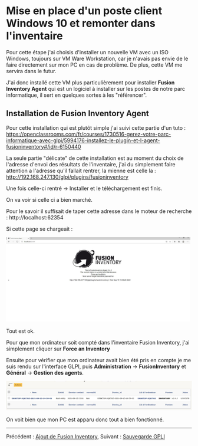 # Mise en place d'un poste client Windows 10 et remonter dans l'inventaire

Pour cette étape j'ai choisis d'installer un nouvelle VM avec un ISO Windows, toujours sur VM Ware Workstation, car je n'avais pas envie de le faire directement sur mon PC en cas de problème. De plus, cette VM me servira dans le futur. 

J'ai donc installé cette VM plus particulièrement pour installer **Fusion Inventory Agent** qui est un logiciel à installer sur les postes de notre parc informatique, il sert en quelques sortes à les "référencer". 

## Installation de Fusion Inventory Agent

Pour cette installation qui est plutôt simple j'ai suivi cette partie d'un tuto : https://openclassrooms.com/fr/courses/1730516-gerez-votre-parc-informatique-avec-glpi/5994176-installez-le-plugin-et-l-agent-fusioninventory#/id/r-6150440

La seule partie "délicate" de cette installation est au moment du choix de l'adresse d'envoi des résultats de l'inventaire, j'ai du simplement faire attention a l'adresse qu'il fallait rentrer, la mienne est celle la : http://192.168.247.130/glpi/plugins/fusioninventory

Une fois celle-ci rentré -> Installer et le téléchargement est finis. 


On va voir si celle ci a bien marché. 

Pour le savoir il suffisait de taper cette adresse dans le moteur de recherche : http://localhost:62354 

Si cette page se chargeait : 

<img src="../images/agentok.png" width=500>

Tout est ok. 

Pour que mon ordinateur soit compté dans l'inventaire Fusion Inventory, j'ai simplement cliquer sur **Force an Inventory** 

Ensuite pour vérifier que mon ordinateur avait bien été pris en compte je me suis rendu sur l'interface GLPI, puis **Administration** -> **FusionInventory** et **Général** -> **Gestion des agents**. 

<img src="../images/inventaireok.png">

On voit bien que mon PC est apparu donc tout a bien fonctionné. 

*** 

Précédent : [Ajout de Fusion Inventory](fusioninventory.md), Suivant : [Sauvegarde GPLI](sauvegarde.md)